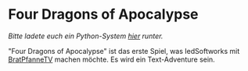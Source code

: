 # Four Dragons of Apocalypse
*Bitte ladete euch ein Python-System [hier](https://iedsoftworks.com/games/four_dragons_of_apocolipse/download.php) runter.*

"Four Dragons of Apocalypse" ist das erste Spiel, was IedSoftworks mit [BratPfanneTV](http://jriedel.info) machen möchte.
Es wird ein Text-Adventure sein. 
